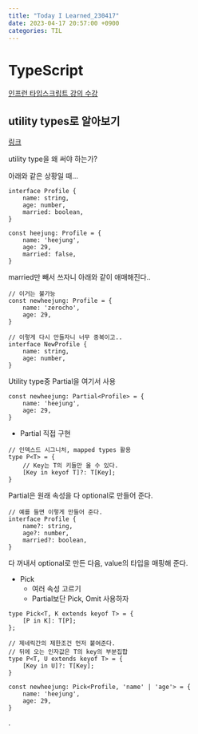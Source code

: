 ```yaml
---
title: "Today I Learned_230417"
date: 2023-04-17 20:57:00 +0900
categories: TIL
---
```


# TypeScript
[인프런 타입스크립트 강의 수강](https://www.inflearn.com/course/%ED%83%80%EC%9E%85%EC%8A%A4%ED%81%AC%EB%A6%BD%ED%8A%B8-%EC%98%AC%EC%9D%B8%EC%9B%90-1/dashboard)

## utility types로 알아보기

[링크](https://www.typescriptlang.org/docs/handbook/utility-types.html)

utility type을 왜 써야 하는가?

아래와 같은 상황일 때…

```tsx
interface Profile {
    name: string,
    age: number,
    married: boolean,
}

const heejung: Profile = {
    name: 'heejung',
    age: 29,
    married: false,
}
```

married만 빼서 쓰자니 아래와 같이 애매해진다..

```tsx
// 이거는 불가능
const newheejung: Profile = {
    name: 'zerocho',
    age: 29,
}

// 이렇게 다시 만들자니 너무 중복이고..
interface NewProfile {
    name: string,
    age: number,
}
```

Utility type중 Partial을 여기서 사용

```tsx
const newheejung: Partial<Profile> = {
    name: 'heejung',
    age: 29,
}
```

- Partial 직접 구현

```tsx
// 인덱스드 시그니처, mapped types 활용
type P<T> = {
    // Key는 T의 키들만 올 수 있다.
    [Key in keyof T]?: T[Key];
}
```

Partial은 원래 속성을 다 optional로 만들어 준다.

```tsx
// 예를 들면 이렇게 만들어 준다.
interface Profile {
    name?: string,
    age?: number,
    married?: boolean,
}
```

다 꺼내서 optional로 만든 다음, value의 타입을 매핑해 준다.

- Pick
    - 여러 속성 고르기
    - Partial보단 Pick, Omit 사용하자

```tsx
type Pick<T, K extends keyof T> = {
    [P in K]: T[P];
};

// 제네릭간의 제한조건 먼저 붙여준다.
// 뒤에 오는 인자값은 T의 key의 부분집합
type P<T, U extends keyof T> = {
    [Key in U]?: T[Key];
}

const newheejung: Pick<Profile, 'name' | 'age'> = {
    name: 'heejung',
    age: 29,
}
```

.